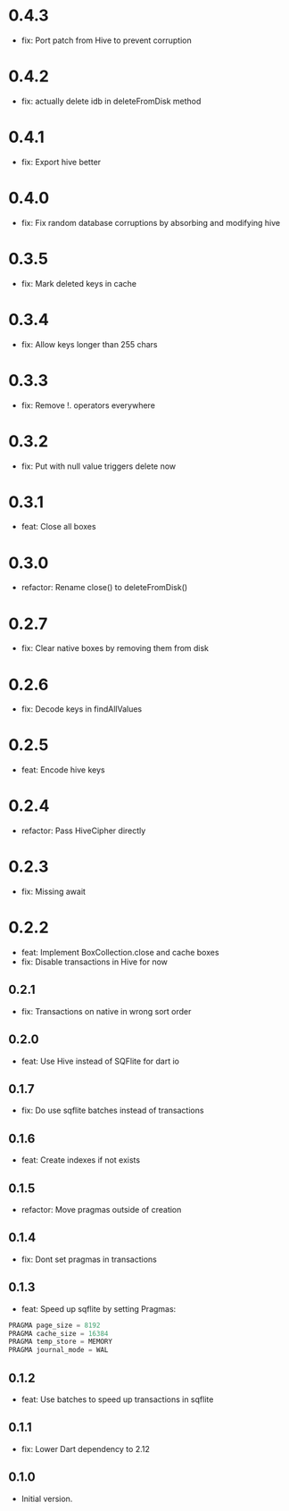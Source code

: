 # 0.4.3
- fix: Port patch from Hive to prevent corruption

# 0.4.2
- fix: actually delete idb in deleteFromDisk method

# 0.4.1
- fix: Export hive better

# 0.4.0
- fix: Fix random database corruptions by absorbing and modifying hive

# 0.3.5
- fix: Mark deleted keys in cache

# 0.3.4
- fix: Allow keys longer than 255 chars

# 0.3.3
- fix: Remove !. operators everywhere

# 0.3.2
- fix: Put with null value triggers delete now

# 0.3.1
- feat: Close all boxes

# 0.3.0
- refactor: Rename close() to deleteFromDisk()

# 0.2.7
- fix: Clear native boxes by removing them from disk

# 0.2.6
- fix: Decode keys in findAllValues

# 0.2.5
- feat: Encode hive keys

# 0.2.4
- refactor: Pass HiveCipher directly

# 0.2.3
- fix: Missing await

# 0.2.2
- feat: Implement BoxCollection.close and cache boxes
- fix: Disable transactions in Hive for now

## 0.2.1
- fix: Transactions on native in wrong sort order

## 0.2.0
- feat: Use Hive instead of SQFlite for dart io

## 0.1.7
- fix: Do use sqflite batches instead of transactions

## 0.1.6
- feat: Create indexes if not exists

## 0.1.5
- refactor: Move pragmas outside of creation

## 0.1.4
- fix: Dont set pragmas in transactions

## 0.1.3
- feat: Speed up sqflite by setting Pragmas:
```sql
PRAGMA page_size = 8192
PRAGMA cache_size = 16384
PRAGMA temp_store = MEMORY
PRAGMA journal_mode = WAL
```

## 0.1.2
- feat: Use batches to speed up transactions in sqflite

## 0.1.1
- fix: Lower Dart dependency to 2.12

## 0.1.0

- Initial version.
